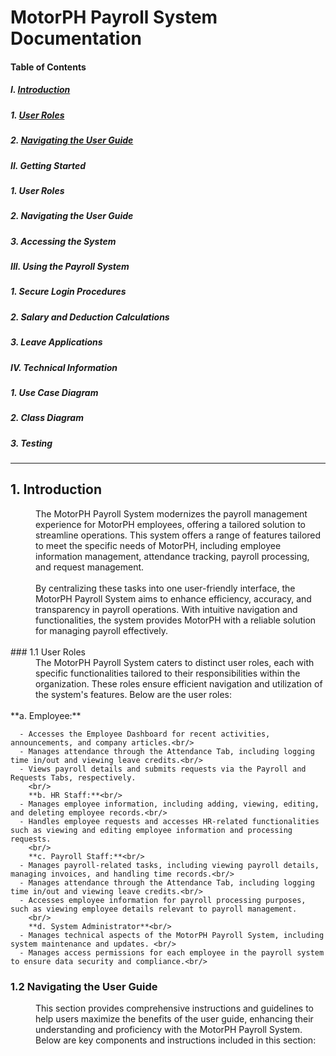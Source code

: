 
# MotorPH Payroll System Documentation 


#### Table of Contents

##### I. [Introduction](https://github.com/iarenal/group2payrollsystem/blob/main/README.md#1-introduction)
##### 1. [User Roles](https://github.com/iarenal/group2payrollsystem/blob/main/README.md#11-user-roles) 
##### 2. [Navigating the User Guide](https://github.com/iarenal/group2payrollsystem/blob/main/README.md#12-navigating-the-user-guide) 
##### II. Getting Started 
##### 1. User Roles
##### 2. Navigating the User Guide
##### 3. Accessing the System 

##### III. Using the Payroll System
##### 1. Secure Login Procedures
##### 2. Salary and Deduction Calculations
##### 3. Leave Applications

##### IV. Technical Information
##### 1. Use Case Diagram
##### 2. Class Diagram
##### 3. Testing
---


## 1. Introduction

<dd> The MotorPH Payroll System modernizes the payroll management experience for MotorPH employees, offering a tailored solution to streamline operations. This system offers a range of features tailored to meet the specific needs of MotorPH, including employee information management, attendance tracking, payroll processing, and request management. </dd> <br/>  
 <dd> By centralizing these tasks into one user-friendly interface, the MotorPH Payroll System aims to enhance efficiency, accuracy, and transparency in payroll operations. With intuitive navigation and functionalities, the system provides MotorPH with a reliable solution for managing payroll effectively.</dd><br/>
### 1.1 User Roles<br/>
   <dd> The MotorPH Payroll System caters to distinct user roles, each with specific functionalities tailored to their responsibilities within the organization. These roles ensure efficient navigation and utilization of the system's features. Below are the user roles:</dd><br/>
      **a. Employee:**<br/>
      
      - Accesses the Employee Dashboard for recent activities, announcements, and company articles.<br/>
      - Manages attendance through the Attendance Tab, including logging time in/out and viewing leave credits.<br/>
      - Views payroll details and submits requests via the Payroll and Requests Tabs, respectively.
        <br/>
        **b. HR Staff:**<br/>
      - Manages employee information, including adding, viewing, editing, and deleting employee records.<br/>
      - Handles employee requests and accesses HR-related functionalities such as viewing and editing employee information and processing requests.
        <br/>
        **c. Payroll Staff:**<br/>
      - Manages payroll-related tasks, including viewing payroll details, managing invoices, and handling time records.<br/>
      - Manages attendance through the Attendance Tab, including logging time in/out and viewing leave credits.<br/>
      - Accesses employee information for payroll processing purposes, such as viewing employee details relevant to payroll management.
        <br/>
        **d. System Administrator**<br/>
      - Manages technical aspects of the MotorPH Payroll System, including system maintenance and updates. <br/>
      - Manages access permissions for each employee in the payroll system to ensure data security and compliance.<br/>
      
### 1.2 Navigating the User Guide<br/>  
  <dd>This section provides comprehensive instructions and guidelines to help users maximize the benefits of the user guide, enhancing their understanding and proficiency with the MotorPH Payroll System. Below are key components and instructions included in this section:
</dd>





